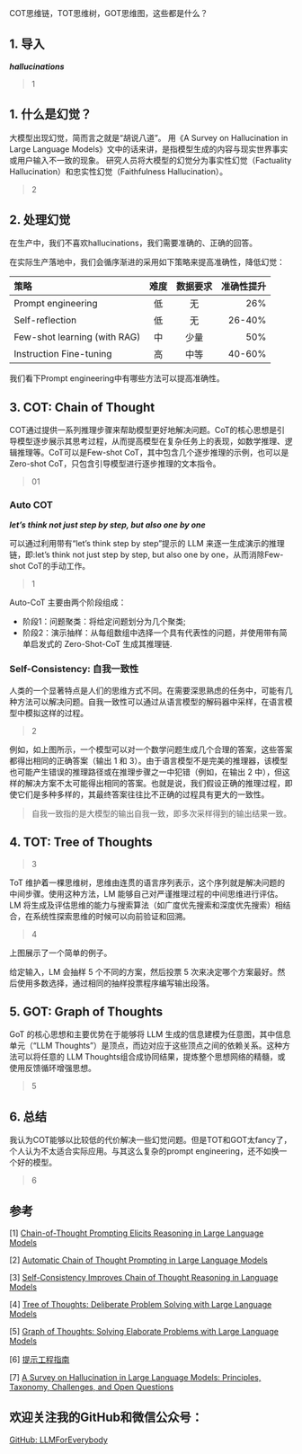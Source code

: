COT思维链，TOT思维树，GOT思维图，这些都是什么？

## 1. 导入

***hallucinations***

> 1

## 1. 什么是幻觉？
大模型出现幻觉，简而言之就是“胡说八道”。
用《A Survey on Hallucination in Large Language Models》文中的话来讲，是指模型生成的内容与现实世界事实或用户输入不一致的现象。
研究人员将大模型的幻觉分为事实性幻觉（Factuality Hallucination）和忠实性幻觉（Faithfulness Hallucination）。

> 2

## 2. 处理幻觉
在生产中，我们不喜欢hallucinations，我们需要准确的、正确的回答。

在实际生产落地中，我们会循序渐进的采用如下策略来提高准确性，降低幻觉：

| 策略 | 难度| 数据要求|准确性提升|
| :--- |:----:| :----: |---: |
| Prompt engineering|低|无| 26% |
| Self-reflection |低| 无|26-40% |
| Few-shot learning (with RAG)|中|少量|50% |
| Instruction Fine-tuning |高|中等|40-60%|

我们看下Prompt engineering中有哪些方法可以提高准确性。

## 3. COT: Chain of Thought

COT通过提供一系列推理步骤来帮助模型更好地解决问题。CoT的核心思想是引导模型逐步展示其思考过程，从而提高模型在复杂任务上的表现，如数学推理、逻辑推理等。CoT可以是Few-shot CoT，其中包含几个逐步推理的示例，也可以是Zero-shot CoT，只包含引导模型进行逐步推理的文本指令。

>01


### Auto COT

***let’s think not just step by step, but also one by one***

可以通过利用带有“let’s think step by step”提示的 LLM 来逐一生成演示的推理链，即:let’s think not just step by step, but also one by one，从而消除Few-shot CoT的手动工作。

> 1

Auto-CoT 主要由两个阶段组成：

- 阶段1：问题聚类：将给定问题划分为几个聚类;
- 阶段2：演示抽样：从每组数组中选择一个具有代表性的问题，并使用带有简单启发式的 Zero-Shot-CoT 生成其推理链.


### Self-Consistency: 自我一致性 
人类的一个显著特点是人们的思维方式不同。在需要深思熟虑的任务中，可能有几种方法可以解决问题。自我一致性可以通过从语言模型的解码器中采样，在语言模型中模拟这样的过程。
> 2

例如，如上图所示，一个模型可以对一个数学问题生成几个合理的答案，这些答案都得出相同的正确答案（输出 1 和 3）。由于语言模型不是完美的推理器，该模型也可能产生错误的推理路径或在推理步骤之一中犯错（例如，在输出 2 中），但这样的解决方案不太可能得出相同的答案。也就是说，我们假设正确的推理过程，即使它们是多种多样的，其最终答案往往比不正确的过程具有更大的一致性。

> 自我一致指的是大模型的输出自我一致，即多次采样得到的输出结果一致。

## 4. TOT: Tree of Thoughts

>3

ToT 维护着一棵思维树，思维由连贯的语言序列表示，这个序列就是解决问题的中间步骤。使用这种方法，LM 能够自己对严谨推理过程的中间思维进行评估。LM 将生成及评估思维的能力与搜索算法（如广度优先搜索和深度优先搜索）相结合，在系统性探索思维的时候可以向前验证和回溯。


>4

上图展示了一个简单的例子。

给定输入，LM 会抽样 5 个不同的方案，然后投票 5 次来决定哪个方案最好。然后使用多数选择，通过相同的抽样投票程序编写输出段落。

## 5. GOT: Graph of Thoughts

GoT 的核心思想和主要优势在于能够将 LLM 生成的信息建模为任意图，其中信息单元（“LLM Thoughts”）是顶点，而边对应于这些顶点之间的依赖关系。这种方法可以将任意的 LLM Thoughts组合成协同结果，提炼整个思想网络的精髓，或使用反馈循环增强思想。

>5


## 6. 总结
我认为COT能够以比较低的代价解决一些幻觉问题。但是TOT和GOT太fancy了，个人认为不太适合实际应用。与其这么复杂的prompt engineering，还不如换一个好的模型。

>6

## 参考

<div id="refer-anchor-1"></div>

[1] [Chain-of-Thought Prompting Elicits Reasoning in Large Language Models](https://arxiv.org/abs/2201.11903)

[2] [Automatic Chain of Thought Prompting in Large Language Models](https://arxiv.org/abs/2210.03493)

[3] [Self-Consistency Improves Chain of Thought Reasoning in Language Models](https://arxiv.org/abs/2203.11171)

[4] [Tree of Thoughts: Deliberate Problem Solving with Large Language Models](https://arxiv.org/abs/2305.10601)

[5] [Graph of Thoughts: Solving Elaborate Problems with Large Language Models](https://arxiv.org/abs/2308.09687v2)

[6] [提示工程指南](https://www.promptingguide.ai/zh)

[7] [A Survey on Hallucination in Large Language Models: Principles, Taxonomy, Challenges, and Open Questions](https://arxiv.org/abs/2311.05232)

## 欢迎关注我的GitHub和微信公众号：

[GitHub: LLMForEverybody](https://github.com/luhengshiwo/LLMForEverybody)
